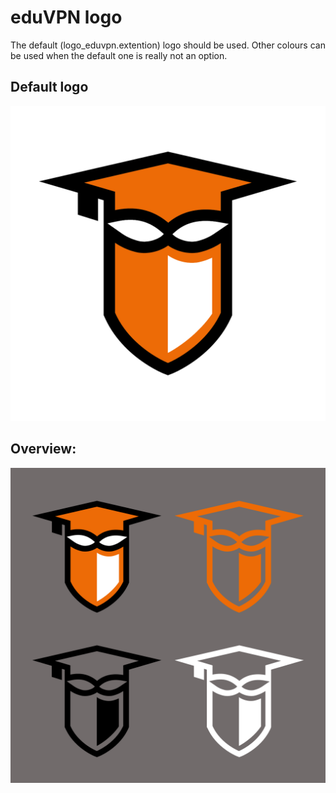 # eduVPN logo
The default (logo_eduvpn.extention) logo should be used. Other colours can be used when the default one is really not an option.

## Default logo
![Default eduVPN logo](logo_eduvpn.png)

## Overview:  
![Overview eduVPN logo](logo_overview.png)
